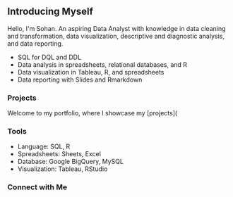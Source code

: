 ## Introducing Myself

Hello, I'm Sohan. An aspiring Data Analyst with knowledge in data cleaning and transformation, data visualization, descriptive and diagnostic analysis, and data reporting.

- SQL for DQL and DDL 
- Data analysis in spreadsheets, relational databases, and R
- Data visualization in Tableau, R, and spreadsheets
- Data reporting with Slides and Rmarkdown

### Projects

Welcome to my portfolio, where I showcase my [projects](

### Tools

- Language: SQL, R
- Spreadsheets: Sheets, Excel
- Database: Google BigQuery, MySQL
- Visualization: Tableau, RStudio

### Connect with Me
<!---
- [Linkedin](https://www.linkedin.com/in/sohan-manchireddy/)
-->
